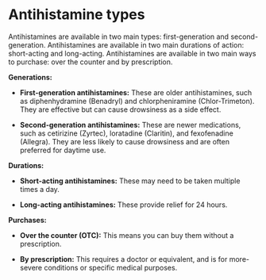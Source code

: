 # Antihistamine types

Antihistamines are available in two main types: first-generation and second-generation. Antihistamines are available in two main durations of action: short-acting and long-acting. Antihistamines are available in two main ways to purchase: over the counter and by prescription.

**Generations:**

* **First-generation antihistamines:** These are older antihistamines, such as diphenhydramine (Benadryl) and chlorpheniramine (Chlor-Trimeton). They are effective but can cause drowsiness as a side effect.

* **Second-generation antihistamines:** These are newer medications, such as cetirizine (Zyrtec), loratadine (Claritin), and fexofenadine (Allegra). They are less likely to cause drowsiness and are often preferred for daytime use.

**Durations:**

* **Short-acting antihistamines:** These may need to be taken multiple times a day.

* **Long-acting antihistamines:** These provide relief for 24 hours.

**Purchases:**

* **Over the counter (OTC):** This means you can buy them without a prescription.

* **By prescription:** This requires a doctor or equivalent, and is for more-severe conditions or specific medical purposes.
